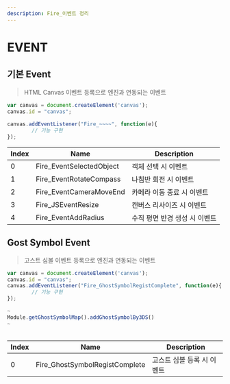 ```yaml
---
description: Fire_이벤트 정리
---
```


# EVENT

## 기본 Event

> HTML Canvas 이벤트 등록으로 엔진과 연동되는 이벤트

```javascript
var canvas = document.createElement('canvas');
canvas.id = "canvas";
	
canvas.addEventListener("Fire_~~~~", function(e){
		// 기능 구현
});
```

| Index | Name                      | Description       |
| ----- | ------------------------- | ----------------- |
| 0     | Fire\_EventSelectedObject | 객체 선택 시 이벤트       |
| 1     | Fire\_EventRotateCompass  | 나침반 회전 시 이벤트      |
| 2     | Fire\_EventCameraMoveEnd  | 카메라 이동 종료 시 이벤트   |
| 3     | Fire\_JSEventResize       | 캔버스 리사이즈 시 이벤트    |
| 4     | Fire\_EventAddRadius      | 수직 평면 반경 생성 시 이벤트 |

## Gost Symbol Event

> 고스트 심볼 이벤트 등록으로 엔진과 연동되는 이벤트

```javascript
var canvas = document.createElement('canvas');
canvas.id = "canvas";
canvas.addEventListener("Fire_GhostSymbolRegistComplete", function(e){
		// 기능 구현
});

~
Module.getGhostSymbolMap().addGhostSymbolBy3DS()
~
	
```

| Index | Name                            | Description     |
| ----- | ------------------------------- | --------------- |
| 0     | Fire\_GhostSymbolRegistComplete | 고스트 심볼 등록 시 이벤트 |
